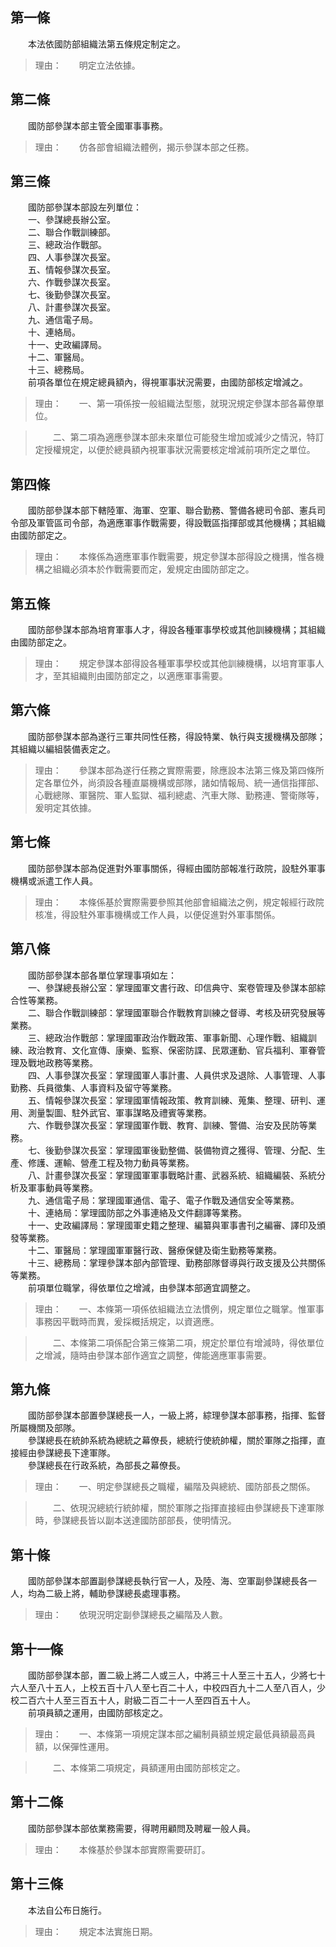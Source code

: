 第一條 
-------
　　本法依國防部組織法第五條規定制定之。  
> 理由：　　明定立法依據。



第二條 
-------
　　國防部參謀本部主管全國軍事事務。  
> 理由：　　仿各部會組織法體例，揭示參謀本部之任務。



第三條 
-------
　　國防部參謀本部設左列單位：  
　　一、參謀總長辦公室。  
　　二、聯合作戰訓練部。  
　　三、總政治作戰部。  
　　四、人事參謀次長室。  
　　五、情報參謀次長室。  
　　六、作戰參謀次長室。  
　　七、後勤參謀次長室。  
　　八、計畫參謀次長室。  
　　九、通信電子局。  
　　十、連絡局。  
　　十一、史政編譯局。  
　　十二、軍醫局。  
　　十三、總務局。  
　　前項各單位在規定總員額內，得視軍事狀況需要，由國防部核定增減之。  
> 理由：　　一、第一項係按一般組織法型態，就現況規定參謀本部各幕僚單位。

> 　　二、第二項為適應參謀本部未來單位可能發生增加或減少之情況，特訂定授權規定，以便於總員額內視軍事狀況需要核定增減前項所定之單位。



第四條 
-------
　　國防部參謀本部下轄陸軍、海軍、空軍、聯合勤務、警備各總司令部、憲兵司令部及軍管區司令部，為適應軍事作戰需要，得設戰區指揮部或其他機構；其組織由國防部定之。  
> 理由：　　本條係為適應軍事作戰需要，規定參謀本部得設之機搆，惟各機構之組織必須本於作戰需要而定，爰規定由國防部定之。



第五條 
-------
　　國防部參謀本部為培育軍事人才，得設各種軍事學校或其他訓練機構；其組織由國防部定之。  
> 理由：　　規定參謀本部得設各種軍事學校或其他訓練機構，以培育軍事人才，至其組織則由國防部定之，以適應軍事需要。



第六條 
-------
　　國防部參謀本部為遂行三軍共同性任務，得設特業、執行與支援機構及部隊；其組織以編組裝備表定之。  
> 理由：　　參謀本部為遂行任務之實際需要，除應設本法第三條及第四條所定各單位外，尚須設各種直屬機構或部隊，諸如情報局、統一通信指揮部、心戰總隊、軍醫院、軍人監獄、福利總處、汽車大隊、勤務連、警衛隊等，爰明定其依據。



第七條 
-------
　　國防部參謀本部為促進對外軍事關係，得經由國防部報准行政院，設駐外軍事機構或派遣工作人員。  
> 理由：　　本條係基於實際需要參照其他部會組織法之例，規定報經行政院核准，得設駐外軍事機構或工作人員，以便促進對外軍事關係。



第八條 
-------
　　國防部參謀本部各單位掌理事項如左：  
　　一、參謀總長辦公室：掌理國軍文書行政、印信典守、案卷管理及參謀本部綜合性等業務。  
　　二、聯合作戰訓練部：掌理國軍聯合作戰教育訓練之督導、考核及研究發展等業務。  
　　三、總政治作戰部：掌理國軍政治作戰政策、軍事新聞、心理作戰、組織訓練、政治教育、文化宣傳、康樂、監察、保密防諜、民眾運動、官兵福利、軍眷管理及戰地政務等業務。  
　　四、人事參謀次長室：掌理國軍人事計畫、人員供求及退除、人事管理、人事勤務、兵員徵集、人事資料及留守等業務。  
　　五、情報參謀次長室：掌理國軍情報政策、教育訓練、蒐集、整理、研判、運用、測量製圖、駐外武官、軍事謀略及禮賓等業務。  
　　六、作戰參謀次長室：掌理國軍作戰、教育、訓練、警備、治安及民防等業務。  
　　七、後勤參謀次長室：掌理國軍後勤整備、裝備物資之獲得、管理、分配、生產、修護、運輸、營產工程及物力動員等業務。  
　　八、計畫參謀次長室：掌理國軍軍事戰略計畫、武器系統、組織編裝、系統分析及軍事動員等業務。  
　　九、通信電子局：掌理國軍通信、電子、電子作戰及通信安全等業務。  
　　十、連絡局：掌理國防部之外事連絡及文件翻譯等業務。  
　　十一、史政編譯局：掌理國軍史籍之整理、編纂與軍事書刊之編審、譯印及頒發等業務。  
　　十二、軍醫局：掌理國軍軍醫行政、醫療保健及衛生勤務等業務。  
　　十三、總務局：掌理參謀本部內部管理、勤務部隊督導與行政支援及公共關係等業務。  
　　前項單位職掌，得依單位之增減，由參謀本部適宜調整之。  
> 理由：　　一、本條第一項係依組織法立法慣例，規定單位之職掌。惟軍事事務因平戰時而異，爰採概括規定，以資適應。

> 　　二、本條第二項係配合第三條第二項，規定於單位有增減時，得依單位之增減，隨時由參謀本部作適宜之調整，俾能適應軍事需要。



第九條 
-------
　　國防部參謀本部置參謀總長一人，一級上將，綜理參謀本部事務，指揮、監督所屬機關及部隊。  
　　參謀總長在統帥系統為總統之幕僚長，總統行使統帥權，關於軍隊之指揮，直接經由參謀總長下達軍隊。  
　　參謀總長在行政系統，為部長之幕僚長。  
> 理由：　　一、明定參謀總長之職權，編階及與總統、國防部長之關係。

> 　　二、依現況總統行統帥權，關於軍隊之指揮直接經由參謀總長下達軍隊時，參謀總長皆以副本送達國防部部長，使明情況。



第十條 
-------
　　國防部參謀本部置副參謀總長執行官一人，及陸、海、空軍副參謀總長各一人，均為二級上將，輔助參謀總長處理事務。  
> 理由：　　依現況明定副參謀總長之編階及人數。



第十一條 
---------
　　國防部參謀本部，置二級上將二人或三人，中將三十人至三十五人，少將七十六人至八十五人，上校五百十八人至七百二十人，中校四百九十二人至八百人，少校二百六十人至三百五十人，尉級二百二十一人至四百五十人。  
　　前項員額之運用，由國防部核定之。  
> 理由：　　一、本條第一項規定謀本部之編制員額並規定最低員額最高員額，以保彈性運用。

> 　　二、本條第二項規定，員額運用由國防部核定之。



第十二條 
---------
　　國防部參謀本部依業務需要，得聘用顧問及聘雇一般人員。  
> 理由：　　本條基於參謀本部實際需要研訂。



第十三條 
---------
　　本法自公布日施行。  
> 理由：　　規定本法實施日期。